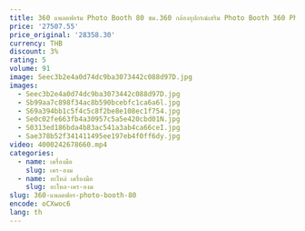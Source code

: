 ```yaml
---
title: 360 แพลตฟอร์ม Photo Booth 80 ซม.360 กล้องอุปกรณ์เสริม Photo Booth 360 Photo Booth แสงเวที
price: '27507.55'
price_original: '28358.30'
currency: THB
discount: 3%
rating: 5
volume: 91
image: Seec3b2e4a0d74dc9ba3073442c088d97D.jpg
images:
  - Seec3b2e4a0d74dc9ba3073442c088d97D.jpg
  - Sb99aa7c898f34ac8b590bcebfc1ca6a6l.jpg
  - S69a394bb1c5f4c5c8f2be8e108ec1f754.jpg
  - Se0c02fe663fb4a30957c5a5e420cbd01N.jpg
  - S0313ed186bda4b83ac541a3ab4ca66ceI.jpg
  - Sae378b52f341411495ee197eb4f0ff6dy.jpg
video: 4000242678660.mp4
categories:
  - name: เครื่องมือ
    slug: เคร-องม
  - name: อะไหล่ เครื่องมือ
    slug: อะไหล-เคร-องม
slug: 360-แพลตฟอร-photo-booth-80
encode: oCXwoc6
lang: th
---
```

  